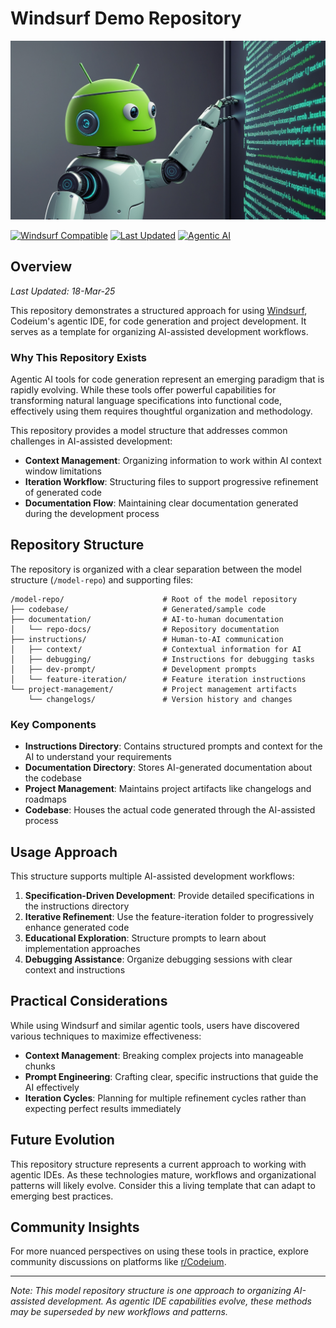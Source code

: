 # Windsurf Demo Repository

![alt text](banner.webp)

[![Windsurf Compatible](https://img.shields.io/badge/Windsurf-Compatible-00BFFF.svg)](https://codeium.com/windsurf)
[![Last Updated](https://img.shields.io/badge/Last%20Updated-March%202025-brightgreen.svg)](https://github.com/danielrosehill/Windsurf-Demo-Repo) 
[![Agentic AI](https://img.shields.io/badge/Agentic%20AI-Workflow-blueviolet.svg)](https://codeium.com)

## Overview

*Last Updated: 18-Mar-25*

This repository demonstrates a structured approach for using [Windsurf](https://codeium.com/windsurf), Codeium's agentic IDE, for code generation and project development. It serves as a template for organizing AI-assisted development workflows.

### Why This Repository Exists

Agentic AI tools for code generation represent an emerging paradigm that is rapidly evolving. While these tools offer powerful capabilities for transforming natural language specifications into functional code, effectively using them requires thoughtful organization and methodology.

This repository provides a model structure that addresses common challenges in AI-assisted development:

- **Context Management**: Organizing information to work within AI context window limitations
- **Iteration Workflow**: Structuring files to support progressive refinement of generated code
- **Documentation Flow**: Maintaining clear documentation generated during the development process

## Repository Structure

The repository is organized with a clear separation between the model structure (`/model-repo`) and supporting files:

```
/model-repo/                      # Root of the model repository
├── codebase/                     # Generated/sample code
├── documentation/                # AI-to-human documentation
│   └── repo-docs/                # Repository documentation
├── instructions/                 # Human-to-AI communication
│   ├── context/                  # Contextual information for AI
│   ├── debugging/                # Instructions for debugging tasks
│   ├── dev-prompt/               # Development prompts
│   └── feature-iteration/        # Feature iteration instructions
└── project-management/           # Project management artifacts
    └── changelogs/               # Version history and changes
```

### Key Components

- **Instructions Directory**: Contains structured prompts and context for the AI to understand your requirements
- **Documentation Directory**: Stores AI-generated documentation about the codebase
- **Project Management**: Maintains project artifacts like changelogs and roadmaps
- **Codebase**: Houses the actual code generated through the AI-assisted process

## Usage Approach

This structure supports multiple AI-assisted development workflows:

1. **Specification-Driven Development**: Provide detailed specifications in the instructions directory
2. **Iterative Refinement**: Use the feature-iteration folder to progressively enhance generated code
3. **Educational Exploration**: Structure prompts to learn about implementation approaches
4. **Debugging Assistance**: Organize debugging sessions with clear context and instructions

## Practical Considerations

While using Windsurf and similar agentic tools, users have discovered various techniques to maximize effectiveness:

- **Context Management**: Breaking complex projects into manageable chunks
- **Prompt Engineering**: Crafting clear, specific instructions that guide the AI effectively
- **Iteration Cycles**: Planning for multiple refinement cycles rather than expecting perfect results immediately

## Future Evolution

This repository structure represents a current approach to working with agentic IDEs. As these technologies mature, workflows and organizational patterns will likely evolve. Consider this a living template that can adapt to emerging best practices.

## Community Insights

For more nuanced perspectives on using these tools in practice, explore community discussions on platforms like [r/Codeium](https://www.reddit.com/r/Codeium/).

---

*Note: This model repository structure is one approach to organizing AI-assisted development. As agentic IDE capabilities evolve, these methods may be superseded by new workflows and patterns.*
